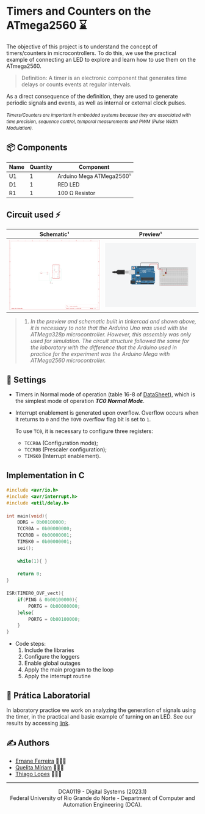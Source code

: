 # Timers and Counters on the ATmega2560 ⌛

The objective of this project is to understand the concept of timers/counters in microcontrollers. To do this, we use the practical example of connecting an LED to explore and learn how to use them on the ATmega2560.

> Definition: A timer is an electronic component that generates time delays or counts events at regular intervals.

As a direct consequence of the definition, they are used to generate periodic signals and events, as well as internal or external clock pulses.

<small>*Timers/Counters are important in embedded systems because they are associated with time precision, sequence control, temporal measurements and PWM (Pulse Width Modulation).*</small>

## 📦 Components

|Name  |Quantity|Component                  |
|------|--------|---------------------------|
|U1    |1       | Arduino Mega ATMega2560¹   |
|D1    |1       | RED LED                   |
|R1    |1       | 100 Ω Resistor            |

## Circuit used ⚡

|Schematic¹  | Preview¹ |
|------|--------|
|![Schematic](./assets/imgs/timers-interrupts-schematic.png)|![Preview](./assets/imgs/timers-interrupts-preview.png)|

> 1. *In the preview and schematic built in tinkercad and shown above, it is necessary to note that the Arduino Uno was used with the ATMega328p microcontroller. However, this assembly was only used for simulation. The circuit structure followed the same for the laboratory with the difference that the Arduino used in practice for the experiment was the Arduino Mega with ATMega2560 microcontroller.*

## 🤖 Settings
- Timers in Normal mode of operation (table 16-8 of [DataSheet](./assets/docs/Atmega2560-Datasheet.pdf)), which is the simplest mode of operation ***TC0 Normal Mode***.
- Interrupt enablement is generated upon overflow. Overflow occurs when it returns to `0` and the `TOV0` overflow flag bit is set to `1`.

    To use `TC0`, it is necessary to configure three registers:
    
    - `TCCR0A` (Configuration mode);
    - `TCCR0B` (Prescaler configuration);
    - `TIMSK0` (Interrupt enablement).

## Implementation in C

```c
#include <avr/io.h>
#include <avr/interrupt.h>
#include <util/delay.h>

int main(void){              
    DDRG = 0b00100000;
    TCCR0A = 0b00000000;
    TCCR0B = 0b00000001;
    TIMSK0 = 0b00000001;
    sei(); 
    
    while(1){ }
    
    return 0;
}

ISR(TIMER0_OVF_vect){
    if(PING & 0b00100000){
        PORTG = 0b00000000;
    }else{
        PORTG = 0b00100000;
    }
}
```

* Code steps:
    1. Include the libraries
    2. Configure the loggers
    3. Enable global outages
    4. Apply the main program to the loop
    5. Apply the interrupt routine

## 🔬 Prática Laboratorial

In laboratory practice we work on analyzing the generation of signals using the timer, in the practical and basic example of turning on an LED. See our results by accessing [link](https://youtu.be/ZxBM4SYjZ8c).

## ✍️ Authors
- [Ernane Ferreira](https://github.com/ernanej) 🧑🏼‍💻
- [Quelita Míriam](https://github.com/quelita2) 👩🏼‍💻
- [Thiago Lopes](https://github.com/thiagonasmto) 🧑🏼‍💻

---

<div align="center">
  DCA0119 - Digital Systems (2023.1) <br/>
  Federal University of Rio Grande do Norte - Department of Computer and Automation Engineering (DCA).
</div>